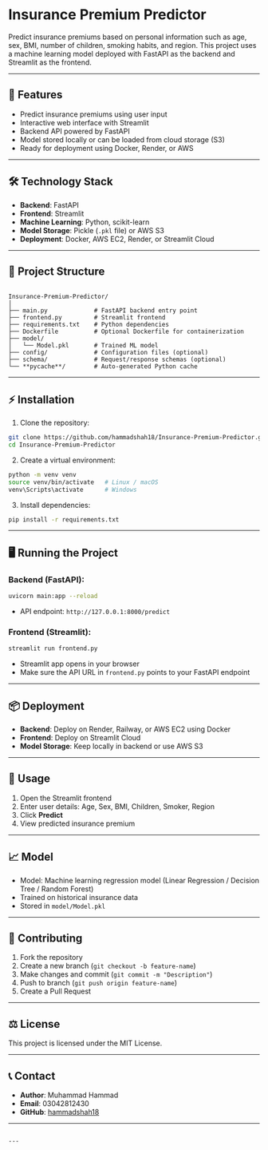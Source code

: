 
# Insurance Premium Predictor

Predict insurance premiums based on personal information such as age, sex, BMI, number of children, smoking habits, and region. This project uses a machine learning model deployed with FastAPI as the backend and Streamlit as the frontend.

---

## 🚀 Features

- Predict insurance premiums using user input
- Interactive web interface with Streamlit
- Backend API powered by FastAPI
- Model stored locally or can be loaded from cloud storage (S3)
- Ready for deployment using Docker, Render, or AWS

---

## 🛠 Technology Stack

- **Backend**: FastAPI  
- **Frontend**: Streamlit  
- **Machine Learning**: Python, scikit-learn  
- **Model Storage**: Pickle (`.pkl` file) or AWS S3  
- **Deployment**: Docker, AWS EC2, Render, or Streamlit Cloud  

---

## 📁 Project Structure

```

Insurance-Premium-Predictor/
│
├── main.py             # FastAPI backend entry point
├── frontend.py         # Streamlit frontend
├── requirements.txt    # Python dependencies
├── Dockerfile          # Optional Dockerfile for containerization
├── model/
│   └── Model.pkl       # Trained ML model
├── config/             # Configuration files (optional)
├── schema/             # Request/response schemas (optional)
└── **pycache**/        # Auto-generated Python cache

````

---

## ⚡ Installation

1. Clone the repository:
```bash
git clone https://github.com/hammadshah18/Insurance-Premium-Predictor.git
cd Insurance-Premium-Predictor
````

2. Create a virtual environment:

```bash
python -m venv venv
source venv/bin/activate   # Linux / macOS
venv\Scripts\activate      # Windows
```

3. Install dependencies:

```bash
pip install -r requirements.txt
```

---

## 🖥 Running the Project

### Backend (FastAPI):

```bash
uvicorn main:app --reload
```

* API endpoint: `http://127.0.0.1:8000/predict`

### Frontend (Streamlit):

```bash
streamlit run frontend.py
```

* Streamlit app opens in your browser
* Make sure the API URL in `frontend.py` points to your FastAPI endpoint

---

## 📦 Deployment

* **Backend**: Deploy on Render, Railway, or AWS EC2 using Docker
* **Frontend**: Deploy on Streamlit Cloud
* **Model Storage**: Keep locally in backend or use AWS S3

---

## 🧠 Usage

1. Open the Streamlit frontend
2. Enter user details: Age, Sex, BMI, Children, Smoker, Region
3. Click **Predict**
4. View predicted insurance premium

---

## 📈 Model

* Model: Machine learning regression model (Linear Regression / Decision Tree / Random Forest)
* Trained on historical insurance data
* Stored in `model/Model.pkl`

---

## 📄 Contributing

1. Fork the repository
2. Create a new branch (`git checkout -b feature-name`)
3. Make changes and commit (`git commit -m "Description"`)
4. Push to branch (`git push origin feature-name`)
5. Create a Pull Request

---

## ⚖️ License

This project is licensed under the MIT License.

---

## 📞 Contact

* **Author**: Muhammad Hammad
* **Email**: 03042812430
* **GitHub**: [hammadshah18](https://github.com/hammadshah18)

---

```

---


```
